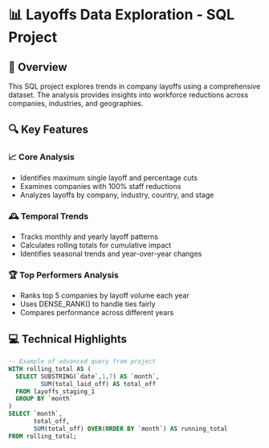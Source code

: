 # 📊 Layoffs Data Exploration - SQL Project

## 🌟 Overview
This SQL project explores trends in company layoffs using a comprehensive dataset. The analysis provides insights into workforce reductions across companies, industries, and geographies.

## 🔍 Key Features

### 📈 Core Analysis
- Identifies maximum single layoff and percentage cuts
- Examines companies with 100% staff reductions
- Analyzes layoffs by company, industry, country, and stage

### 🕰️ Temporal Trends
- Tracks monthly and yearly layoff patterns
- Calculates rolling totals for cumulative impact
- Identifies seasonal trends and year-over-year changes

### 🏆 Top Performers Analysis
- Ranks top 5 companies by layoff volume each year
- Uses DENSE_RANK() to handle ties fairly
- Compares performance across different years

## 💻 Technical Highlights

```sql
-- Example of advanced query from project
WITH rolling_total AS (
  SELECT SUBSTRING(`date`,1,7) AS `month`, 
         SUM(total_laid_off) AS total_off
  FROM layoffs_staging_1
  GROUP BY `month`
)
SELECT `month`,
       total_off,
       SUM(total_off) OVER(ORDER BY `month`) AS running_total
FROM rolling_total;
